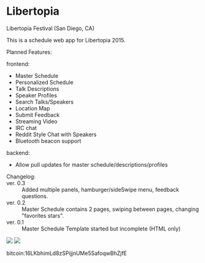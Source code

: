 # Libertopia
Libertopia Festival (San Diego, CA)

This is a schedule web app for Libertopia 2015.


Planned Features:

  frontend:
  <ul>
    <li>Master Schedule</li>
    <li>Personalized Schedule</li>
    <li>Talk Descriptions</li>
    <li>Speaker Profiles</li>
    <li>Search Talks/Speakers</li>
    <li>Location Map</li>
    <li>Submit Feedback</li>
    <li>Streaming Video</li>
    <li>IRC chat</li>
    <li>Reddit Style Chat with Speakers</li>
    <li>Bluetooth beacon support</li>
  </ul>
  
  backend:
  <ul>
    <li>Allow pull updates for master schedule/descriptions/profiles</li>
  </ul>
 
<dl> 
  <dh>Changelog:</dh>
    <dt>ver. 0.3</dt>
      <dd>Added multiple panels, hamburger/sideSwipe menu, feedback questions.</dd>
    <dt>ver. 0.2</dt>
      <dd>Master Schedule contains 2 pages, swiping between pages, changing "favorites stars".</dd>
    <dt>ver. 0.1</dt>
      <dd>Master Schedule Template started but incomplete (HTML only)</dt>
</dl>

<img src="https://cloud.githubusercontent.com/assets/8462274/6423207/6c869734-be97-11e4-8fee-e773d5f562ba.png">
<img src="https://cloud.githubusercontent.com/assets/8462274/6423208/706d2660-be97-11e4-81eb-ab7684bfe7d4.png">

bitcoin:16LKbhimLd8zSPijjnUMe5SafoqwBhZjfE
